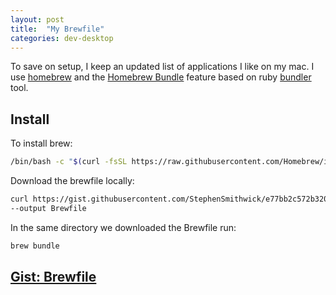 ```yaml
---
layout: post
title:  "My Brewfile"
categories: dev-desktop
---
```


To save on setup, I keep an updated list of applications I like on my mac.  I use [homebrew](https://brew.sh/) and the [Homebrew Bundle](https://github.com/Homebrew/homebrew-bundle) feature based on ruby [bundler](https://bundler.io/) tool.

## Install
To install brew:
```zsh
/bin/bash -c "$(curl -fsSL https://raw.githubusercontent.com/Homebrew/install/HEAD/install.sh)"
```

Download the brewfile locally: 
```zsh
curl https://gist.githubusercontent.com/StephenSmithwick/e77bb2c572b320631ecef3f0d8740927/raw/4b588ff4322e239470c63ff89ffdddae1ffa8eae/Brewfile \
--output Brewfile
```

In the same directory we downloaded the Brewfile run:
```zsh
brew bundle
```

## [Gist: Brewfile](https://gist.github.com/StephenSmithwick/e77bb2c572b320631ecef3f0d8740927)

<script src="https://gist.github.com/StephenSmithwick/e77bb2c572b320631ecef3f0d8740927.js"></script>



